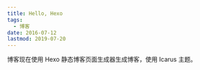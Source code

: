 ```yaml
---
title: Hello, Hexo
tags:
  - 博客
date: 2016-07-12
lastmod: 2019-07-20
---
```


博客现在使用 Hexo 静态博客页面生成器生成博客，使用 Icarus 主题。
